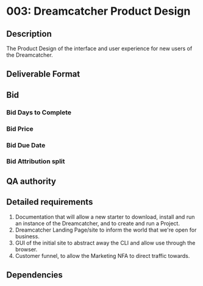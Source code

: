 # 003: Dreamcatcher Product Design

## Description

The Product Design of the interface and user experience for new users of the Dreamcatcher.

## Deliverable Format

## Bid 

### Bid Days to Complete

### Bid Price

### Bid Due Date

### Bid Attribution split

## QA authority

## Detailed requirements

1. Documentation that will allow a new starter to download, install and run an instance of the Dreamcatcher, and to create and run a Project.
2. Dreamcatcher Landing Page/site to inform the world that we're open for business.
3. GUI of the initial site to abstract away the CLI and allow use through the browser.
4. Customer funnel, to allow the Marketing NFA to direct traffic towards.

## Dependencies
